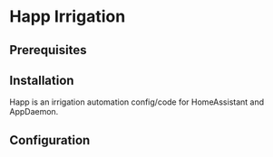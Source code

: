 # Happ Irrigation

## Prerequisites


## Installation
Happ is an irrigation automation config/code for HomeAssistant and AppDaemon.

## Configuration
